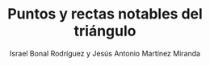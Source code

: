 ---
title: "Puntos y rectas notables del triángulo"
year: 2020
thumbnail: "assets/img/Logo-ommgto.png"
topic: "Geometría"
file: "assets/pdf/Puntos-y-rectas-notables-del-triángulo.pdf"
author: "Israel Bonal Rodríguez y Jesús Antonio Martínez Miranda"
level: "Básico - Intermedio"
alttext: "Hay puntos importantes que nombrar."
---